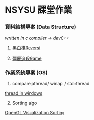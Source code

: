 # NSYSU 課堂作業

### 資料結構專案 (Data Structure)
*written in c compiler -> devC++*

1. [黑白棋Reversi](./Reversi)

2. [殭屍追殺Game](./WalkingDeadSurvival)


### 作業系統專案 (OS)
1. compare pthread/ winapi / std::thread

[thread in windows](./threadtest)

2. Sorting algo

[OpenGL Visualization Sorting](./gui_sort)